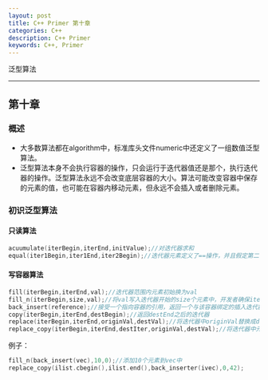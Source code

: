 ```yaml
---
layout: post
title: C++ Primer 第十章
categories: C++
description: C++ Primer
keywords: C++, Primer
---
```


泛型算法

---

## 第十章

### 概述
- 大多数算法都在algorithm中，标准库头文件numeric中还定义了一组数值泛型算法。
- 泛型算法本身不会执行容器的操作，只会运行于迭代器值还是那个，执行迭代器的操作。泛型算法永远不会改变底层容器的大小。算法可能改变容器中保存的元素的值，也可能在容器内移动元素，但永远不会插入或者删除元素。

### 初识泛型算法

#### 只读算法
```c++
acuumulate(iterBegin,iterEnd,initValue);//对迭代器求和
equal(iter1Begin,iter1End,iter2Begin);//迭代器元素定义了==操作，并且假定第二个序列至少与第一个序列一样长。
```

#### 写容器算法
```c++
fill(iterBegin,iterEnd,val);//迭代器范围内元素初始换为val
fill_n(iterBegin,size,val);//将val写入迭代器开始的size个元素中，开发者确保iterBegin的容器能装入size个元素
back_insert(reference);//接受一个指向容器的引用，返回一个与该容器绑定的插入迭代器
copy(iterBegin,iterEnd,destBegin);//返回destEnd之后的迭代器
replace(iterBegin,iterEnd,originVal,destVal);//将迭代器中originVal替换成destVal
replace_copy(iterBegin,iterEnd,destIter,originVal,destVal);//将迭代器中元素赋值到destIter中，并将originVal替换成destVal
```
例子：
```c++
fill_n(back_insert(vec),10,0);//添加10个元素到vec中
replace_copy(ilist.cbegin(),ilist.end(),back_inserter(ivec),0,42);
```
